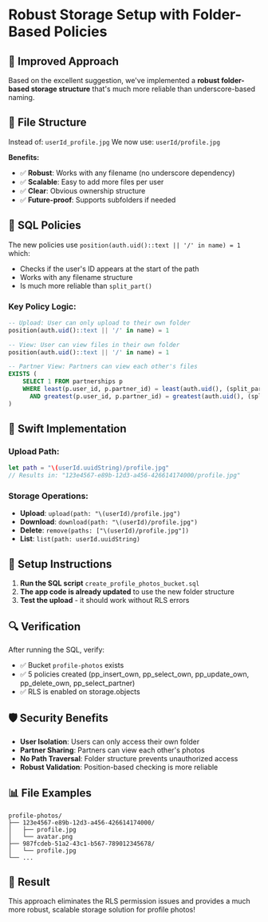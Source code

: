 # Robust Storage Setup with Folder-Based Policies

## 🎯 **Improved Approach**

Based on the excellent suggestion, we've implemented a **robust folder-based storage structure** that's much more reliable than underscore-based naming.

## 📁 **File Structure**

Instead of: `userId_profile.jpg`
We now use: `userId/profile.jpg`

**Benefits:**
- ✅ **Robust**: Works with any filename (no underscore dependency)
- ✅ **Scalable**: Easy to add more files per user
- ✅ **Clear**: Obvious ownership structure
- ✅ **Future-proof**: Supports subfolders if needed

## 🔧 **SQL Policies**

The new policies use `position(auth.uid()::text || '/' in name) = 1` which:
- Checks if the user's ID appears at the start of the path
- Works with any filename structure
- Is much more reliable than `split_part()`

### **Key Policy Logic:**

```sql
-- Upload: User can only upload to their own folder
position(auth.uid()::text || '/' in name) = 1

-- View: User can view files in their own folder
position(auth.uid()::text || '/' in name) = 1

-- Partner View: Partners can view each other's files
EXISTS (
    SELECT 1 FROM partnerships p
    WHERE least(p.user_id, p.partner_id) = least(auth.uid(), (split_part(name,'/',1))::uuid)
      AND greatest(p.user_id, p.partner_id) = greatest(auth.uid(), (split_part(name,'/',1))::uuid)
)
```

## 📱 **Swift Implementation**

### **Upload Path:**
```swift
let path = "\(userId.uuidString)/profile.jpg"
// Results in: "123e4567-e89b-12d3-a456-426614174000/profile.jpg"
```

### **Storage Operations:**
- **Upload**: `upload(path: "\(userId)/profile.jpg")`
- **Download**: `download(path: "\(userId)/profile.jpg")`
- **Delete**: `remove(paths: ["\(userId)/profile.jpg"])`
- **List**: `list(path: userId.uuidString)`

## 🚀 **Setup Instructions**

1. **Run the SQL script** `create_profile_photos_bucket.sql`
2. **The app code is already updated** to use the new folder structure
3. **Test the upload** - it should work without RLS errors

## 🔍 **Verification**

After running the SQL, verify:
- ✅ Bucket `profile-photos` exists
- ✅ 5 policies created (pp_insert_own, pp_select_own, pp_update_own, pp_delete_own, pp_select_partner)
- ✅ RLS is enabled on storage.objects

## 🛡️ **Security Benefits**

- **User Isolation**: Users can only access their own folder
- **Partner Sharing**: Partners can view each other's photos
- **No Path Traversal**: Folder structure prevents unauthorized access
- **Robust Validation**: Position-based checking is more reliable

## 📊 **File Examples**

```
profile-photos/
├── 123e4567-e89b-12d3-a456-426614174000/
│   ├── profile.jpg
│   └── avatar.png
├── 987fcdeb-51a2-43c1-b567-789012345678/
│   └── profile.jpg
└── ...
```

## 🎉 **Result**

This approach eliminates the RLS permission issues and provides a much more robust, scalable storage solution for profile photos!
